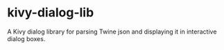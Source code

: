 kivy-dialog-lib
===============

A Kivy dialog library for parsing Twine json and displaying it in interactive
dialog boxes.
